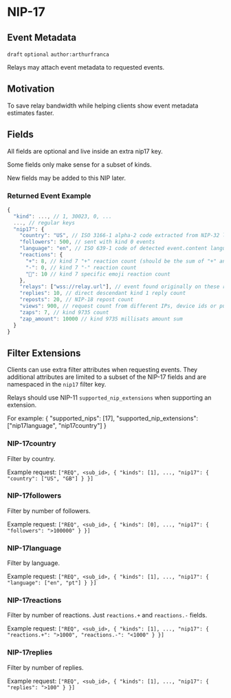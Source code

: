NIP-17
======

Event Metadata
---------------

`draft` `optional` `author:arthurfranca`

Relays may attach event metadata to requested events.

## Motivation

To save relay bandwidth while helping clients show event metadata estimates faster.

## Fields

All fields are optional and live inside an extra nip17 key.

Some fields only make sense for a subset of kinds.

New fields may be added to this NIP later.

### Returned Event Example

```js
{
  "kind": ..., // 1, 30023, 0, ...
  ..., // regular keys
  "nip17": {
    "country": "US", // ISO 3166-1 alpha-2 code extracted from NIP-32 label (geohash/country/... l tag) or detected by IP
    "followers": 500, // sent with kind 0 events
    "language": "en", // ISO 639-1 code of detected event.content language
    "reactions": {
      "+": 8, // kind 7 "+" reaction count (should be the sum of "+" and all emoji reactions)
      "-": 0, // kind 7 "-" reaction count
      "🤙️": 10 // kind 7 specific emoji reaction count
    },
    "relays": ["wss://relay.url"], // event found originally on these relays
    "replies": 10, // direct descendant kind 1 reply count
    "reposts": 20, // NIP-18 repost count
    "views": 900, // request count from different IPs, device ids or pubkeys
    "zaps": 7, // kind 9735 count
    "zap_amount": 10000 // kind 9735 millisats amount sum
  }
}
```

## Filter Extensions

Clients can use extra filter attributes when requesting events. They additional attributes
are limited to a subset of the NIP-17 fields and are namespaced in the `nip17` filter key.

Relays should use NIP-11 `supported_nip_extensions` when supporting an extension.

For example: { "supported_nips": [17], "supported_nip_extensions": ["nip17language", "nip17country"] }

### NIP-17country

Filter by country.

Example request: `["REQ", <sub_id>, { "kinds": [1], ..., "nip17": { "country": ["US", "GB"] } }]`

### NIP-17followers

Filter by number of followers.

Example request: `["REQ", <sub_id>, { "kinds": [0], ..., "nip17": { "followers": ">100000" } }]`

### NIP-17language

Filter by language.

Example request: `["REQ", <sub_id>, { "kinds": [1], ..., "nip17": { "language": ["en", "pt"] } }]`

### NIP-17reactions

Filter by number of reactions. Just `reactions.+` and `reactions.-` fields.

Example request: `["REQ", <sub_id>, { "kinds": [1], ..., "nip17": { "reactions.+": ">1000", "reactions.-": "<1000" } }]`

### NIP-17replies

Filter by number of replies.

Example request: `["REQ", <sub_id>, { "kinds": [1], ..., "nip17": { "replies": ">100" } }]`
